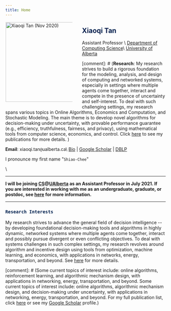 ```yaml
---
title: Home
---
```




<img alt="Xiaoqi Tan (Nov 2020)" src="/img/xiaoqi_uoft_beam.jpg" style="max-width:210px; min-width:210px; float:left; margin: 1px 30px 15px 1px" width="250"/>


## <span style="color:#00204e"> Xiaoqi Tan </span>

Assistant Professor \\
[Department of Computing Science](https://www.ualberta.ca/computing-science/index.html)\\
[University of Alberta](https://www.ualberta.ca/index.html)

[comment]: # (**Research**: My research strives to build a rigorous foundation for the modeling, analysis, and design of computing and networked systems, especially in settings where multiple agents come together, interact and compete in the presence of uncertainty and self-interest. To deal with such challenging settings, my research spans various topics in Online Algorithms, Economics and Computation, and Stochastic Modeling. The main theme is to develop novel algorithms for decision-making under uncertainty, with provable performance guarantee (e.g., efficiency, truthfulness, fairness, and privacy), using mathematical tools from computer science, economics, and control. Click [here](/publications_year) to see my publications for more details. )

**Email**: $\textsf{xiaoqi.tan}$`@`$\textsf{ualberta.ca}$\\
[Bio](/bio) | [Google Scholar](https://scholar.google.com/citations?user=drR_WcAAAAAJ&hl=en&sortby=pubdate) | [DBLP](https://dblp.org/pid/139/4363.html)

I pronounce my first name "`Shiao-Chee`"

\

---

**I will be joining [CS](https://www.ualberta.ca/computing-science/index.html)@[UAlberta](https://www.ualberta.ca/index.html) as an Assistant Professor in July 2021. If you are interested in working with me as an undergraduate, graduate, or postdoc, see [here](/join) for more information.**

---

### <span style="color:#00204e">`Research Interests`</span> 

My research strives to advance the general field of decision intelligence -- by developing foundational decision-making tools and algorithms in highly dynamic, networked systems where multiple agents come together, interact and possibly pursue divergent or even conflicting objectives.  To deal with systems challenges in such complex settings, my research revolves around algorithm and incentive design using tools from optimization, machine learning, and economics, with applications in networks, energy, transportation, and beyond. See [here](/publications_type) for more details. 

[comment]: # (Some current topics of interest include: online algorithms, reinforcement learning, and algorithmic mechanism design, with applications in networking, energy, transportation, and beyond. Some current topics of interest include: online algorithms, algorithmic mechanism design, and decision-making under uncertainty, with applications in networking, energy, transportation, and beyond. For my  full publication list,  click [here](/publications_year) or see my [Google Scholar](https://scholar.google.com/citations?hl=en&user=OIDN4i8AAAAJ&view_op=list_works&sortby=pubdate) profile.)

